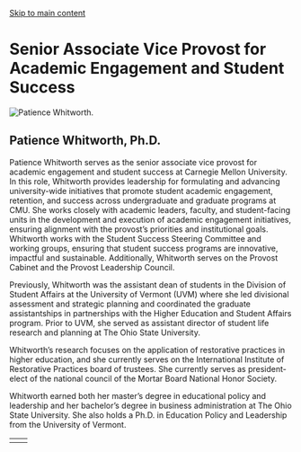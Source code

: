 [Skip to main content](https://www.cmu.edu/leadership/the-provost/academic-leadership/whitworth-bio#main-content)

# Senior Associate Vice Provost for Academic Engagement and Student Success

![Patience Whitworth.](https://www.cmu.edu/sites/default/files/styles/cke_media_resize_medium/public/2025-05/whitworth-600x600-min.jpg?itok=FYecoWSG)

## Patience Whitworth, Ph.D.

Patience Whitworth serves as the senior associate vice provost for academic engagement and student success at Carnegie Mellon University. In this role, Whitworth provides leadership for formulating and advancing university-wide initiatives that promote student academic engagement, retention, and success across undergraduate and graduate programs at CMU. She works closely with academic leaders, faculty, and student-facing units in the development and execution of academic engagement initiatives, ensuring alignment with the provost’s priorities and institutional goals. Whitworth works with the Student Success Steering Committee and working groups, ensuring that student success programs are innovative, impactful and sustainable. Additionally, Whitworth serves on the Provost Cabinet and the Provost Leadership Council.

Previously, Whitworth was the assistant dean of students in the Division of Student Affairs at the University of Vermont (UVM) where she led divisional assessment and strategic planning and coordinated the graduate assistantships in partnerships with the Higher Education and Student Affairs program. Prior to UVM, she served as assistant director of student life research and planning at The Ohio State University.

Whitworth’s research focuses on the application of restorative practices in higher education, and she currently serves on the International Institute of Restorative Practices board of trustees. She currently serves as president-elect of the national council of the Mortar Board National Honor Society.

Whitworth earned both her master’s degree in educational policy and leadership and her bachelor’s degree in business administration at The Ohio State University. She also holds a Ph.D. in Education Policy and Leadership from the University of Vermont.

|     |     |
| --- | --- |
|  |  |
